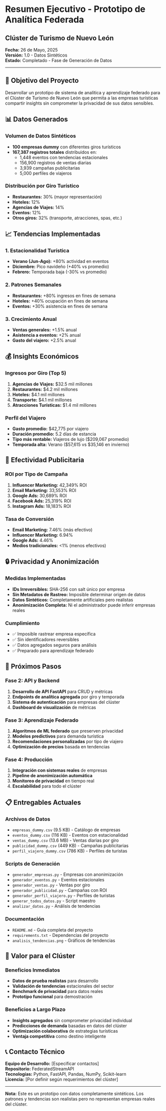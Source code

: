 # Resumen Ejecutivo - Prototipo de Analítica Federada
## Clúster de Turismo de Nuevo León

**Fecha:** 26 de Mayo, 2025  
**Versión:** 1.0 - Datos Sintéticos  
**Estado:** Completado - Fase de Generación de Datos

---

## 🎯 Objetivo del Proyecto

Desarrollar un prototipo de sistema de analítica y aprendizaje federado para el Clúster de Turismo de Nuevo León que permita a las empresas turísticas compartir insights sin comprometer la privacidad de sus datos sensibles.

## 📊 Datos Generados

### Volumen de Datos Sintéticos
- **100 empresas dummy** con diferentes giros turísticos
- **167,387 registros totales** distribuidos en:
  - 1,448 eventos con tendencias estacionales
  - 156,900 registros de ventas diarias
  - 3,939 campañas publicitarias
  - 5,000 perfiles de viajeros

### Distribución por Giro Turístico
- **Restaurantes:** 30% (mayor representación)
- **Hoteles:** 12%
- **Agencias de Viajes:** 14%
- **Eventos:** 12%
- **Otros giros:** 32% (transporte, atracciones, spas, etc.)

## 📈 Tendencias Implementadas

### 1. Estacionalidad Turística
- **Verano (Jun-Ago):** +80% actividad en eventos
- **Diciembre:** Pico navideño (+40% vs promedio)
- **Febrero:** Temporada baja (-30% vs promedio)

### 2. Patrones Semanales
- **Restaurantes:** +80% ingresos en fines de semana
- **Hoteles:** +40% ocupación en fines de semana
- **Eventos:** +30% asistencia en fines de semana

### 3. Crecimiento Anual
- **Ventas generales:** +1.5% anual
- **Asistencia a eventos:** +2% anual
- **Gasto del viajero:** +2.5% anual

## 💰 Insights Económicos

### Ingresos por Giro (Top 5)
1. **Agencias de Viajes:** $32.5 mil millones
2. **Restaurantes:** $4.2 mil millones
3. **Hoteles:** $4.1 mil millones
4. **Transporte:** $4.1 mil millones
5. **Atracciones Turísticas:** $1.4 mil millones

### Perfil del Viajero
- **Gasto promedio:** $42,775 por viajero
- **Duración promedio:** 5.2 días de estancia
- **Tipo más rentable:** Viajeros de lujo ($209,067 promedio)
- **Temporada alta:** Verano ($57,615 vs $35,146 en invierno)

## 📢 Efectividad Publicitaria

### ROI por Tipo de Campaña
1. **Influencer Marketing:** 42,349% ROI
2. **Email Marketing:** 33,553% ROI
3. **Google Ads:** 30,689% ROI
4. **Facebook Ads:** 25,319% ROI
5. **Instagram Ads:** 18,183% ROI

### Tasa de Conversión
- **Email Marketing:** 7.46% (más efectivo)
- **Influencer Marketing:** 6.94%
- **Google Ads:** 4.46%
- **Medios tradicionales:** <1% (menos efectivos)

## 🔒 Privacidad y Anonimización

### Medidas Implementadas
- **IDs Irreversibles:** SHA-256 con salt único por empresa
- **Sin Metadatos de Rastreo:** Imposible determinar origen de datos
- **Datos Sintéticos:** Completamente artificiales pero realistas
- **Anonimización Completa:** Ni el administrador puede inferir empresas reales

### Cumplimiento
- ✅ Imposible rastrear empresa específica
- ✅ Sin identificadores reversibles
- ✅ Datos agregados seguros para análisis
- ✅ Preparado para aprendizaje federado

## 🚀 Próximos Pasos

### Fase 2: API y Backend
1. **Desarrollo de API FastAPI** para CRUD y métricas
2. **Endpoints de analítica agregada** por giro y temporada
3. **Sistema de autenticación** para empresas del clúster
4. **Dashboard de visualización** de métricas

### Fase 3: Aprendizaje Federado
1. **Algoritmos de ML federado** que preserven privacidad
2. **Modelos predictivos** para demanda turística
3. **Recomendaciones personalizadas** por tipo de viajero
4. **Optimización de precios** basada en tendencias

### Fase 4: Producción
1. **Integración con sistemas reales** de empresas
2. **Pipeline de anonimización automática**
3. **Monitoreo de privacidad** en tiempo real
4. **Escalabilidad** para todo el clúster

## 📋 Entregables Actuales

### Archivos de Datos
- `empresas_dummy.csv` (9.5 KB) - Catálogo de empresas
- `eventos_dummy.csv` (116 KB) - Eventos con estacionalidad
- `ventas_dummy.csv` (13.6 MB) - Ventas diarias por giro
- `publicidad_dummy.csv` (449 KB) - Campañas publicitarias
- `perfil_viajero_dummy.csv` (786 KB) - Perfiles de turistas

### Scripts de Generación
- `generador_empresas.py` - Empresas con anonimización
- `generador_eventos.py` - Eventos estacionales
- `generador_ventas.py` - Ventas por giro
- `generador_publicidad.py` - Campañas con ROI
- `generador_perfil_viajero.py` - Perfiles de turistas
- `generar_todos_datos.py` - Script maestro
- `analizar_datos.py` - Análisis de tendencias

### Documentación
- `README.md` - Guía completa del proyecto
- `requirements.txt` - Dependencias del proyecto
- `analisis_tendencias.png` - Gráficos de tendencias

## 🎯 Valor para el Clúster

### Beneficios Inmediatos
- **Datos de prueba realistas** para desarrollo
- **Validación de tendencias** estacionales del sector
- **Benchmark de privacidad** para datos reales
- **Prototipo funcional** para demostración

### Beneficios a Largo Plazo
- **Insights agregados** sin comprometer privacidad individual
- **Predicciones de demanda** basadas en datos del clúster
- **Optimización colaborativa** de estrategias turísticas
- **Ventaja competitiva** como destino inteligente

## 📞 Contacto Técnico

**Equipo de Desarrollo:** [Especificar contactos]  
**Repositorio:** FederatedStreamAPI  
**Tecnologías:** Python, FastAPI, Pandas, NumPy, Scikit-learn  
**Licencia:** [Por definir según requerimientos del clúster]

---

**Nota:** Este es un prototipo con datos completamente sintéticos. Los patrones y tendencias son realistas pero no representan empresas reales del clúster. 